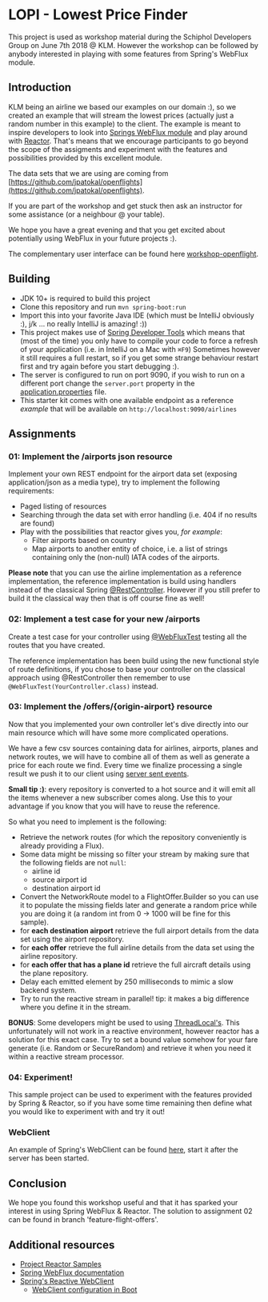 # LOPI - Lowest Price Finder

This project is used as workshop material during the Schiphol Developers Group on June 7th 2018 @ KLM.
However the workshop can be followed by anybody interested in playing with some features from 
Spring's WebFlux module.

## Introduction

KLM being an airline we based our examples on our domain :), so we created an example that
will stream the lowest prices (actually just a random number in this example) to the client. The example is meant to inspire
developers to look into [Springs WebFlux module](https://docs.spring.io/spring/docs/current/spring-framework-reference/) and play
around with [Reactor](https://projectreactor.io/). That's means that we encourage participants to go beyond the scope of the assigments
and experiment with the features and possibilities provided by this excellent module. 

The data sets that we are using are coming from [https://github.com/jpatokal/openflights](https://github.com/jpatokal/openflights).

If you are part of the workshop and get stuck then ask an instructor for some assistance (or a neighbour @ your table).

We hope you have a great evening and that you get excited about potentially using WebFlux in your future projects :).

The complementary user interface can be found here [workshop-openflight](https://github.com/maapteh/workshop-openflight).   

## Building

- JDK 10+ is required to build this project
- Clone this repository and run ```mvn spring-boot:run```
- Import this into your favorite Java IDE (which must be IntelliJ obviously :), j/k ... no really IntelliJ is amazing! :))
- This project makes use of [Spring Developer Tools](https://docs.spring.io/spring-boot/docs/current/reference/html/using-boot-devtools.html)
which means that (most of the time) you only have to compile your code to force a refresh of your application (i.e. in IntelliJ on a Mac with ```⌘F9```)
Sometimes however it still requires a full restart, so if you get some strange behaviour restart first and try again before you start debugging :).
- The server is configured to run on port 9090, if you wish to run on a different port change the ```server.port``` property in the 
[application.properties](src/main/resources/application.properties) file.
- This starter kit comes with one available endpoint as a reference *example* that will be available on ```http://localhost:9090/airlines```

## Assignments

### 01: Implement the /airports json resource

Implement your own REST endpoint for the airport data set (exposing application/json as a media type), 
try to implement the following requirements:
- Paged listing of resources
- Searching through the data set with error handling (i.e. 404 if no results are found)
- Play with the possibilities that reactor gives you, *for example*:
    - Filter airports based on country
    - Map airports to another entity of choice, i.e. a list of strings containing only the (non-null) IATA codes of the airports.
    
**Please note** that you can use the airline implementation as a reference implementation, the reference implementation is build using
handlers instead of the classical Spring [@RestController](https://docs.spring.io/spring-framework/docs/current/javadoc-api/org/springframework/web/bind/annotation/RestController.html).
However if you still prefer to build it the classical way then that is off course fine as well!
 
### 02: Implement a test case for your new /airports

Create a test case for your controller using [@WebFluxTest](https://docs.spring.io/spring-boot/docs/current/reference/html/boot-features-testing.html)
testing all the routes that you have created.

The reference implementation has been build using the new functional style of route definitions, if you chose to base
your controller on the classical approach using @RestController then remember to use ```@WebFluxTest(YourController.class)``` instead.

### 03: Implement the /offers/{origin-airport} resource

Now that you implemented your own controller let's dive directly into our main resource which will have some more complicated operations.

We have a few csv sources containing data for airlines, airports, planes and network routes, we will have to combine all of 
them as well as generate a price for each route we find. Every time we finalize processing a single result we push it to our
client using [server sent events](https://developer.mozilla.org/en-US/docs/Web/API/Server-sent_events).

**Small tip :)**: every repository is converted to a hot source and it will emit all the items whenever a new subscriber
comes along. Use this to your advantage if you know that you will have to reuse the reference.

So what you need to implement is the following:
- Retrieve the network routes (for which the repository conveniently is already providing a Flux).
- Some data might be missing so filter your stream by making sure that the following fields are not ```null```:
    - airline id
    - source airport id
    - destination airport id
- Convert the NetworkRoute model to a FlightOffer.Builder so you can use it to populate the missing fields later and 
generate a random price while you are doing it (a random int from 0 -> 1000 will be fine for this sample). 
- for **each destination airport** retrieve the full airport details from the data set using the airport repository.
- for **each offer** retrieve the full airline details from the data set using the airline repository.
- for **each offer that has a plane id** retrieve the full aircraft details using the plane repository.
- Delay each emitted element by 250 milliseconds to mimic a slow backend system.
- Try to run the reactive stream in parallel! tip: it makes a big difference where you define it in the stream.

**BONUS**: Some developers might be used to using [ThreadLocal's](https://docs.oracle.com/javase/10/docs/api/java/lang/ThreadLocal.html).
This unfortunately will not work in a reactive environment, however reactor has a solution for this exact case. Try to
set a bound value somehow for your fare generate (i.e. Random or SecureRandom) and retrieve it when you need it within
a reactive stream processor. 


### 04: Experiment!

This sample project can be used to experiment with the features provided by Spring & Reactor, so if you have some time
remaining then define what you would like to experiment with and try it out!

### WebClient

An example of Spring's WebClient can be found [here](src/main/java/com/afkl/tecc/lopi/LopiWebClientExample.java), start it
after the server has been started.

## Conclusion

We hope you found this workshop useful and that it has sparked your interest in using Spring WebFlux & Reactor. The solution
to assignment 02 can be found in branch 'feature-flight-offers'.

## Additional resources

- [Project Reactor Samples](https://github.com/reactor/reactor-samples)
- [Spring WebFlux documentation](https://docs.spring.io/spring/docs/current/spring-framework-reference/web-reactive.html#spring-webflux)
- [Spring's Reactive WebClient](https://docs.spring.io/spring/docs/current/spring-framework-reference/web-reactive.html#webflux-client)
    - [WebClient configuration in Boot](https://docs.spring.io/spring-boot/docs/current/reference/html/boot-features-webclient.html)


 
